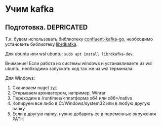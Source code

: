 # Учим kafka

## Подготовка. DEPRICATED

Т.к. будем использовать библиотеку [confluent-kafka-go](https://github.com/confluentinc/confluent-kafka-go),
необходимо установить библиотеку [librdkafka](https://github.com/confluentinc/librdkafka).

Для ubuntu или wsl ubuntu: `sudo apt install librdkafka-dev`.

Внимание! Если работа из системы windows и устанавливаете из wsl ubuntu, необходимо запускать код так же из 
wsl терминала

Для Windows:
1. Скачиваем nuget [тут](https://www.nuget.org/packages/librdkafka.redist/)
2. Открываем архиватором, например, Winrar
3. Переходим в /runtimes/<платформа x64 или x86>/native
4. Копируем все либо в C:/Windows/system32 или в любую другую папку
5. Если в другую папку, нужно добавить ее в переменные окружения PATH